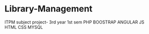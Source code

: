 # Library-Management
ITPM subject project- 3rd year 1st sem
PHP
BOOSTRAP 
ANGULAR 
JS 
HTML 
CSS 
MYSQL 
